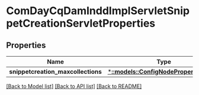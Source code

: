# ComDayCqDamInddImplServletSnippetCreationServletProperties

## Properties
Name | Type | Description | Notes
------------ | ------------- | ------------- | -------------
**snippetcreation_maxcollections** | [***::models::ConfigNodePropertyInteger**](configNodePropertyInteger.md) |  | [optional] 

[[Back to Model list]](../README.md#documentation-for-models) [[Back to API list]](../README.md#documentation-for-api-endpoints) [[Back to README]](../README.md)


